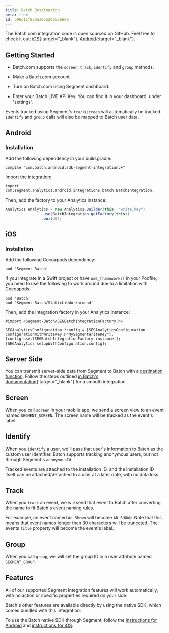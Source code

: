 ```yaml
---
title: Batch Destination
beta: true
id: 596d11f870a3e552b957e6d9
---
```

The Batch.com integration code is open sourced on GitHub. Feel free to check it out: [iOS](https://github.com/BatchLabs/ios-segment-integration){:target="_blank"}, [Android](https://github.com/BatchLabs/android-segment-integration){:target="_blank"}.

## Getting Started

* Batch.com supports the `screen`, `track`, `identify` and `group` methods.

* Make a Batch.com account.
* Turn on Batch.com using Segment dashboard.
* Enter your Batch LIVE API Key. You can find it in your dashboard, under 'settings'.

Events tracked using Segment's `track`/`screen` will automatically be tracked. `Identify` and `group` calls will also be mapped to Batch user data.

## Android

### Installation

Add the following dependency in your build.gradle:

```
compile "com.batch.android:sdk-segment-integration:+"
```

Import the integration:

```
import com.segment.analytics.android.integrations.batch.BatchIntegration;

```

Then, add the factory to your Analytics instance:

```java
Analytics analytics = new Analytics.Builder(this, "write_key")
                .use(BatchIntegration.getFactory(this))
                .build();
```


## iOS

### Installation

Add the following Cocoapods dependency:

```
pod 'Segment-Batch'
```

If you integrate in a Swift project or have `use_frameworks!` in your Podfile, you need to use the following to work around due to a limitation with Cocoapods:

```
pod 'Batch'
pod 'Segment-Batch/StaticLibWorkaround'
```

Then, add the integration factory in your Analytics instance:

```objc
#import <Segment-Batch/SEGBatchIntegrationFactory.h>

SEGAnalyticsConfiguration *config = [SEGAnalyticsConfiguration configurationWithWriteKey:@"MySegmentWriteKey"];
[config use:[SEGBatchIntegrationFactory instance]];
[SEGAnalytics setupWithConfiguration:config];
```

## Server Side

You can transmit server-side data from Segment to Batch with a [destination function](/docs/connections/functions/destination-functions/). Follow the steps outlined [in Batch's documentation](https://help.batch.com/en/articles/2208243-how-to-connect-batch-to-segment){:target="_blank"} for a smooth integration.

## Screen

When you call `screen` in your mobile app, we send a screen view to an event named `SEGMENT_SCREEN`. The screen name will be tracked as the event's label.

## Identify

When you `identify` a user, we'll pass that user's information to Batch as the custom user identifier. Batch supports tracking anonymous users, but not through Segment's `anonymousId`.

Tracked events are attached to the installation ID, and the installation ID itself can be attached/detached to a user at a later date, with no data loss.

## Track

When you `track` an event, we will send that event to Batch after converting the name to fit Batch's event naming rules.

For example, an event named `Ad Shown` will become `AD_SHOWN`. Note that this means that event names longer than 30 characters will be truncated.
The events `title` property will become the event's label.

## Group

When you call `group`, we will set the group ID in a user attribute named `SEGMENT_GROUP`.

## Features

All of our supported Segment integration features will work automatically, with no action or specific properties required on your side.

Batch's other features are available directly by using the native SDK, which comes bundled with this integration.

To use the Batch native SDK through Segment, follow the [instructions for Android](/docs/connections/sources/catalog/libraries/mobile/android/#how-can-i-use-a-destination-specific-feature) and [instructions for iOS](/docs/connections/sources/catalog/libraries/mobile/ios/#what-if-your-sdk-doesnt-support-feature-x).
